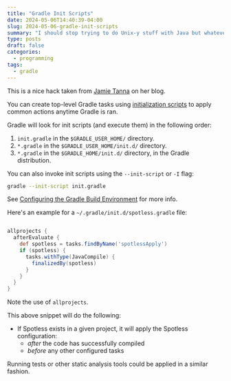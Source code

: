 ```yaml
---
title: "Gradle Init Scripts"
date: 2024-05-06T14:40:39-04:00
slug: 2024-05-06-gradle-init-scripts
summary: "I should stop trying to do Unix-y stuff with Java but whatever."
type: posts
draft: false
categories:
  - programming
tags:
  - gradle
---
```


This is a nice hack taken from [Jamie Tanna](https://www.jvt.me/posts/2020/05/15/gradle-spotless/) on her blog.

You can create top-level Gradle tasks using [initialization scripts](https://docs.gradle.org/current/userguide/init_scripts.html) to apply common actions anytime Gradle is ran.

Gradle will look for init scripts (and execute them) in the following order:

1. `init.gradle` in the `$GRADLE_USER_HOME/` directory.
1. `*.gradle` in the `$GRADLE_USER_HOME/init.d/` directory.
1. `*.gradle` in the `$GRADLE_HOME/init.d/` directory, in the Gradle distribution.

You can also invoke init scripts using the `--init-script` or `-I` flag:

```sh
gradle --init-script init.gradle
```

See [Configuring the Gradle Build Environment](https://docs.gradle.org/current/userguide/build_environment.html) for more info.

Here's an example for a `~/.gradle/init.d/spotless.gradle` file:

```groovy

allprojects {
  afterEvaluate {
    def spotless = tasks.findByName('spotlessApply')
    if (spotless) {
      tasks.withType(JavaCompile) {
        finalizedBy(spotless)
      }
    }
  }
}
```

Note the use of `allprojects`.

This above snippet will do the following:

- If Spotless exists in a given project, it will apply the Spotless configuration:
  - _after_ the code has successfully compiled
  - _before_ any other configured tasks

Running tests or other static analysis tools could be applied in a similar fashion.
